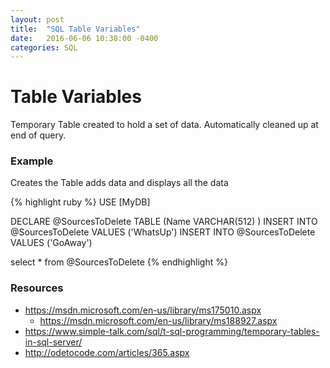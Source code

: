 ```yaml
---
layout: post
title:  "SQL Table Variables"
date:   2016-06-06 10:38:00 -0400
categories: SQL
---
```

# Table Variables #

Temporary Table created to hold a set of data.  Automatically cleaned up at end of query.

### Example ###

Creates the Table adds data and displays all the data

{% highlight ruby %}
USE [MyDB]

DECLARE @SourcesToDelete TABLE (Name VARCHAR(512) )
INSERT INTO @SourcesToDelete VALUES ('WhatsUp')
INSERT INTO @SourcesToDelete VALUES ('GoAway')

select * from @SourcesToDelete
{% endhighlight %}

### Resources ###
* https://msdn.microsoft.com/en-us/library/ms175010.aspx   
   * https://msdn.microsoft.com/en-us/library/ms188927.aspx   
* https://www.simple-talk.com/sql/t-sql-programming/temporary-tables-in-sql-server/   
* http://odetocode.com/articles/365.aspx    
